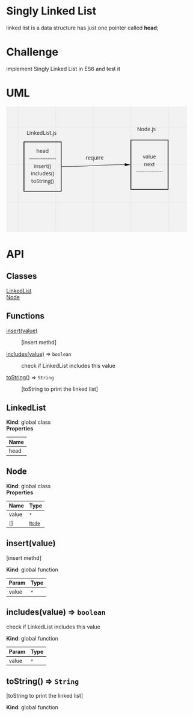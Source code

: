 # Singly Linked List
linked list is a data structure has just one pointer called **head**;

# Challenge
implement Singly Linked List in ES6 and test it

# UML

<img src = "../../assets/linkedlist.png" />


# API

## Classes

<dl>
<dt><a href="#LinkedList">LinkedList</a></dt>
<dd></dd>
<dt><a href="#Node">Node</a></dt>
<dd></dd>
</dl>

## Functions

<dl>
<dt><a href="#insert">insert(value)</a></dt>
<dd><p>[insert methd]</p>
</dd>
<dt><a href="#includes">includes(value)</a> ⇒ <code>boolean</code></dt>
<dd><p>check if LinkedList includes this value</p>
</dd>
<dt><a href="#toString">toString()</a> ⇒ <code>String</code></dt>
<dd><p>[toString to print the linked list]</p>
</dd>
</dl>

<a name="LinkedList"></a>

## LinkedList
**Kind**: global class  
**Properties**

| Name |
| --- |
| head |

<a name="Node"></a>

## Node
**Kind**: global class  
**Properties**

| Name | Type |
| --- | --- |
| value | <code>\*</code> |
| [] | [<code>Node</code>](#Node) |

<a name="insert"></a>

## insert(value)
[insert methd]

**Kind**: global function  

| Param | Type |
| --- | --- |
| value | <code>\*</code> |

<a name="includes"></a>

## includes(value) ⇒ <code>boolean</code>
check if LinkedList includes this value

**Kind**: global function  

| Param | Type |
| --- | --- |
| value | <code>\*</code> |

<a name="toString"></a>

## toString() ⇒ <code>String</code>
[toString to print the linked list]

**Kind**: global function  

